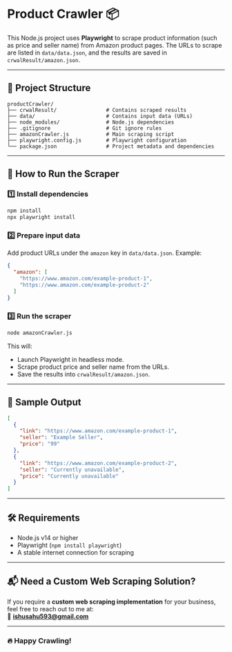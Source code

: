 # Product Crawler 📦

This Node.js project uses **Playwright** to scrape product information (such as price and seller name) from Amazon product pages. The URLs to scrape are listed in `data/data.json`, and the results are saved in `crwalResult/amazon.json`.

---

## 📂 Project Structure

```
productCrawler/
├── crwalResult/                # Contains scraped results
├── data/                       # Contains input data (URLs)
├── node_modules/               # Node.js dependencies
├── .gitignore                  # Git ignore rules
├── amazonCrawler.js            # Main scraping script
├── playwright.config.js        # Playwright configuration
└── package.json                # Project metadata and dependencies
```

---

## 🚀 How to Run the Scraper

### 1️⃣ Install dependencies
```bash
npm install
npx playwright install
```

### 2️⃣ Prepare input data
Add product URLs under the `amazon` key in `data/data.json`. Example:
```json
{
  "amazon": [
    "https://www.amazon.com/example-product-1",
    "https://www.amazon.com/example-product-2"
  ]
}
```

### 3️⃣ Run the scraper
```bash
node amazonCrawler.js
```

This will:
- Launch Playwright in headless mode.
- Scrape product price and seller name from the URLs.
- Save the results into `crwalResult/amazon.json`.

---

## 📝 Sample Output
```json
[
  {
    "link": "https://www.amazon.com/example-product-1",
    "seller": "Example Seller",
    "price": "99"
  },
  {
    "link": "https://www.amazon.com/example-product-2",
    "seller": "Currently unavailable",
    "price": "Currently unavailable"
  }
]
```

---

## 🛠 Requirements
- Node.js v14 or higher
- Playwright (`npm install playwright`)
- A stable internet connection for scraping

---

## 📬 Need a Custom Web Scraping Solution?
If you require a **custom web scraping implementation** for your business, feel free to reach out to me at:  
📧 **ishusahu593@gmail.com**

---

### 🔥 Happy Crawling!
